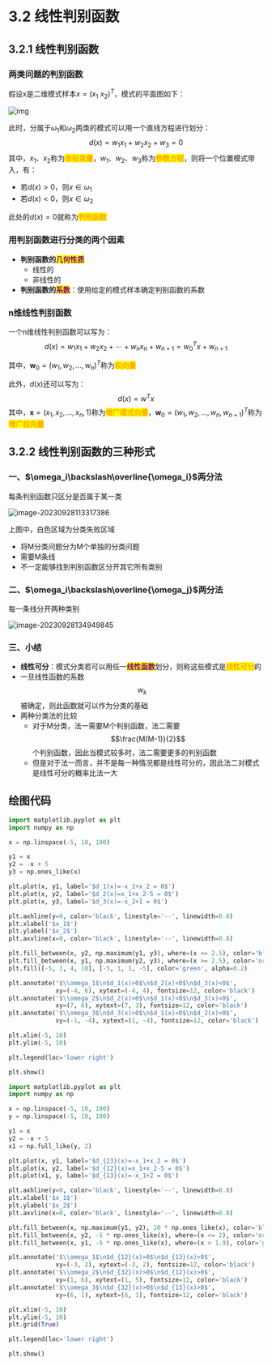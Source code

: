 # 3.2 线性判别函数

## 3.2.1 线性判别函数

### 两类问题的判别函数

假设x是二维模式样本$x=(x_1\ x_2)^T$，模式的平面图如下：

![img](../.gitbook/assets/3.2.1.jpg)

此时，分属于$\omega_1$和$\omega_2$两类的模式可以用一个直线方程进行划分：
$$
d(x) = w_1x_1 + w_2x_2 + w_3 = 0
$$
其中，$x_1$、$x_2$称为<mark style="color:orange;">**坐标变量**</mark>，$w_1$、$w_2$、$w_3$称为<mark style="color:orange;">**参数方程**</mark>，则将一个位置模式带入，有：

- 若$d(x)>0$，则$x\in \omega_1$
- 若$d(x)<0$，则$x\in \omega_2$

此处的$d(x)=0$就称为<mark style="color:orange;">**判别函数**</mark>



### 用判别函数进行分类的两个因素

- **判别函数的<mark style="color:purple;">几何性质</mark>**
  - 线性的
  - 非线性的
- **判别函数的<mark style="color:purple;">系数</mark>**：使用给定的模式样本确定判别函数的系数





### n维线性判别函数

一个n维线性判别函数可以写为：
$$
d(x)=w_1x_1 + w_2x_2 + \cdots + w_nx_n + w_{n+1} = w_0^Tx + w_{n+1}
$$


其中，$\boldsymbol{w}_0=(w_1,w_2,\dots,w_n)^T$称为<mark style="color:orange;">**权向量**</mark>

此外，$d(x)$还可以写为：
$$
d(x)=w^Tx
$$
其中，$\boldsymbol{x}=(x_1,x_2,\dots,x_n,1)$称为<mark style="color:orange;">**增广模式向量**</mark>，$\boldsymbol{w}_0=(w_1,w_2,\dots,w_n,w_{n+1})^T$称为<mark style="color:orange;">**增广权向量**</mark>



## 3.2.2 线性判别函数的三种形式

### 一、$\omega_i\backslash\overline{\omega_i}$两分法

每条判别函数只区分是否属于某一类

![image-20230928113317386](../.gitbook/assets/3.2.2.png)

上图中，白色区域为分类失败区域

- 将M分类问题分为M个单独的分类问题
- 需要M条线
- 不一定能够找到判别函数区分开其它所有类别



### 二、$\omega_i\backslash\overline{\omega_j}$两分法

每一条线分开两种类别

![image-20230928134949845](../.gitbook/assets/3.2.3.png)



### 三、小结

- **线性可分**：模式分类若可以用任一<mark style="color:purple;">**线性函数**</mark>划分，则称这些模式是<mark style="color:orange;">**线性可分**</mark>的
- 一旦线性函数的系数$$w_k$$被确定，则此函数就可以作为分类的基础
- 两种分类法的比较
  - 对于M分类，法一需要M个判别函数，法二需要$$\frac{M(M-1)}{2}$$个判别函数，因此当模式较多时，法二需要更多的判别函数
  - 但是对于法一而言，并不是每一种情况都是线性可分的，因此法二对模式是线性可分的概率比法一大

## 绘图代码

```python
import matplotlib.pyplot as plt
import numpy as np

x = np.linspace(-5, 10, 100)

y1 = x
y2 = -x + 5
y3 = np.ones_like(x)

plt.plot(x, y1, label='$d_1(x)=-x_1+x_2 = 0$')
plt.plot(x, y2, label='$d_2(x)=x_1+x_2-5 = 0$')
plt.plot(x, y3, label='$d_3(x)=-x_2+1 = 0$')

plt.axhline(y=0, color='black', linestyle='--', linewidth=0.8)
plt.xlabel('$x_1$')
plt.ylabel('$x_2$')
plt.axvline(x=0, color='black', linestyle='--', linewidth=0.8)

plt.fill_between(x, y2, np.maximum(y1, y3), where=(x <= 2.5), color='blue', alpha=0.2)
plt.fill_between(x, y1, np.maximum(y2, y3), where=(x >= 2.5), color='orange', alpha=0.2)
plt.fill([-5, 1, 4, 10], [-5, 1, 1, -5], color='green', alpha=0.2)

plt.annotate('$\\omega_1$\n$d_1(x)>0$\n$d_2(x)<0$\n$d_3(x)<0$',
             xy=(-4, 6), xytext=(-4, 4), fontsize=12, color='black')
plt.annotate('$\\omega_2$\n$d_2(x)>0$\n$d_1(x)<0$\n$d_3(x)<0$',
             xy=(7, 6), xytext=(7, 3), fontsize=12, color='black')
plt.annotate('$\\omega_3$\n$d_3(x)>0$\n$d_1(x)<0$\n$d_2(x)<0$',
             xy=(-1, -4), xytext=(1, -4), fontsize=12, color='black')

plt.xlim(-5, 10)
plt.ylim(-5, 10)

plt.legend(loc='lower right')

plt.show()
```



```python
import matplotlib.pyplot as plt
import numpy as np

x = np.linspace(-5, 10, 100)
y = np.linspace(-5, 10, 100)

y1 = x
y2 = -x + 5
x1 = np.full_like(y, 2)

plt.plot(x, y1, label='$d_{23}(x)=-x_1+x_2 = 0$')
plt.plot(x, y2, label='$d_{12}(x)=x_1+x_2-5 = 0$')
plt.plot(x1, y, label='$d_{13}(x)=-x_1+2 = 0$')

plt.axhline(y=0, color='black', linestyle='--', linewidth=0.8)
plt.xlabel('$x_1$')
plt.ylabel('$x_2$')
plt.axvline(x=0, color='black', linestyle='--', linewidth=0.8)

plt.fill_between(x, np.maximum(y1, y2), 10 * np.ones_like(x), color='blue', alpha=0.2)
plt.fill_between(x, y2, -5 * np.ones_like(x), where=(x <= 2), color='orange', alpha=0.2)
plt.fill_between(x, y1, -5 * np.ones_like(x), where=(x > 1.9), color='green', alpha=0.2)

plt.annotate('$\\omega_1$\n$d_{12}(x)>0$\n$d_{13}(x)>0$',
             xy=(-3, 2), xytext=(-3, 2), fontsize=12, color='black')
plt.annotate('$\\omega_2$\n$d_{32}(x)>0$\n$d_{12}(x)>0$',
             xy=(1, 6), xytext=(1, 5), fontsize=12, color='black')
plt.annotate('$\\omega_3$\n$d_{32}(x)>0$\n$d_{13}(x)>0$',
             xy=(6, 1), xytext=(6, 1), fontsize=12, color='black')

plt.xlim(-5, 10)
plt.ylim(-5, 10)
plt.grid(True)

plt.legend(loc='lower right')

plt.show()
```

